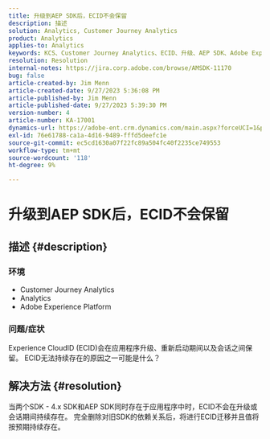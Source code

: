 ```yaml
---
title: 升级到AEP SDK后，ECID不会保留
description: 描述
solution: Analytics, Customer Journey Analytics
product: Analytics
applies-to: Analytics
keywords: KCS、Customer Journey Analytics、ECID、升级、AEP SDK、Adobe Experience Platform、Experience CloudID
resolution: Resolution
internal-notes: https://jira.corp.adobe.com/browse/AMSDK-11170
bug: false
article-created-by: Jim Menn
article-created-date: 9/27/2023 5:36:08 PM
article-published-by: Jim Menn
article-published-date: 9/27/2023 5:39:30 PM
version-number: 4
article-number: KA-17001
dynamics-url: https://adobe-ent.crm.dynamics.com/main.aspx?forceUCI=1&pagetype=entityrecord&etn=knowledgearticle&id=e48bd550-5c5d-ee11-be6f-6045bd006268
exl-id: 76e61788-ca1a-4d16-9489-fffd5deefc1e
source-git-commit: ec5cd1630a07f22fc89a504fc40f2235ce749553
workflow-type: tm+mt
source-wordcount: '118'
ht-degree: 9%

---
```


# 升级到AEP SDK后，ECID不会保留

## 描述 {#description}


### <b>环境</b>

- Customer Journey Analytics
- Analytics
- Adobe Experience Platform




### <b>问题/症状</b>

Experience CloudID (ECID)会在应用程序升级、重新启动期间以及会话之间保留。 ECID无法持续存在的原因之一可能是什么？


## 解决方法 {#resolution}


当两个SDK - 4.x SDK和AEP SDK同时存在于应用程序中时，ECID不会在升级或会话期间持续存在。 完全删除对旧SDK的依赖关系后，将进行ECID迁移并且值将按预期持续存在。
